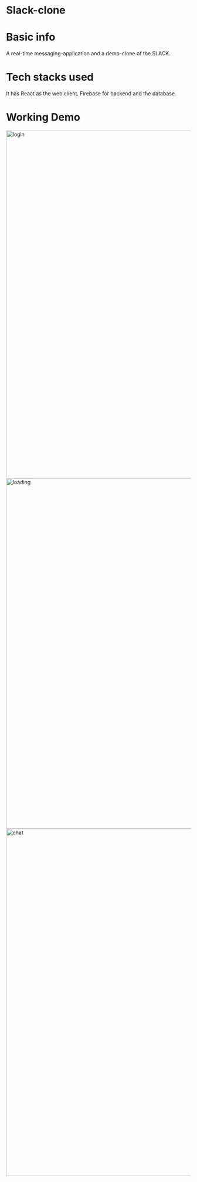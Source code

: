 # Slack-clone
# Basic info
A real-time messaging-application and a demo-clone of the SLACK. 
# Tech stacks used
It has React as the web client.
Firebase for backend and the database.
# Working Demo
<img width="946" alt="login" src="https://user-images.githubusercontent.com/61617513/144754404-4be03837-a9dd-433e-9f93-fcd4632f2ba5.png">
<img width="953" alt="loading" src="https://user-images.githubusercontent.com/61617513/144754403-98d63773-3210-4ab1-9d1f-367b01bcaa5d.png">
<img width="944" alt="chat" src="https://user-images.githubusercontent.com/61617513/144754401-35f3d673-786a-485c-9baf-1e8763898789.png">
